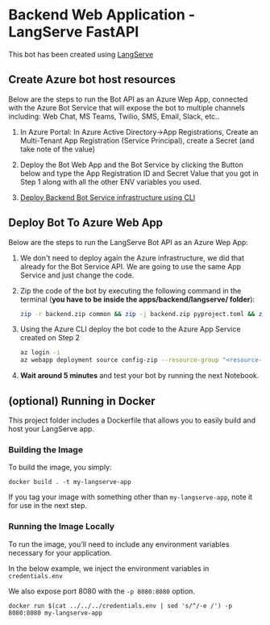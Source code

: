 # Backend Web Application - LangServe FastAPI

This bot has been created using [LangServe](https://python.langchain.com/docs/langserve)

## Create Azure bot host resources

Below are the steps to run the Bot API as an Azure Wep App, connected with the Azure Bot Service that will expose the bot to multiple channels including: Web Chat, MS Teams, Twilio, SMS, Email, Slack, etc..

1. In Azure Portal: In Azure Active Directory->App Registrations, Create an Multi-Tenant App Registration (Service Principal), create a Secret (and take note of the value)

2. Deploy the Bot Web App and the Bot Service by clicking the Button below and type the App Registration ID and Secret Value that you got in Step 1 along with all the other ENV variables you used.

3. [Deploy Backend Bot Service infrastructure using CLI](./infra/backend-Infrastructure-Az-CLI.md)

## Deploy Bot To Azure Web App

Below are the steps to run the LangServe Bot API as an Azure Wep App:

1. We don't need to deploy again the Azure infrastructure, we did that already
for the Bot Service API. We are going to use the same App Service
and just change the code.

2. Zip the code of the bot by executing the following command in the terminal
(**you have to be inside the apps/backend/langserve/ folder**):

    ```bash
    zip -r backend.zip common && zip -j backend.zip pyproject.toml && zip -j backend.zip runserver.sh && zip -j backend.zip app/*.py
    ```

3. Using the Azure CLI deploy the bot code to the Azure App Service created on
Step 2

    ```bash
    az login -i
    az webapp deployment source config-zip --resource-group "<resource-group-name>" --name "<name-of-backend-app-service>" --src "backend.zip"
    ```

4. **Wait around 5 minutes** and test your bot by running the next Notebook.

## (optional) Running in Docker

This project folder includes a Dockerfile that allows you to easily build and
host your LangServe app.

### Building the Image

To build the image, you simply:

```shell
docker build . -t my-langserve-app
```

If you tag your image with something other than `my-langserve-app`,
note it for use in the next step.

### Running the Image Locally

To run the image, you'll need to include any environment variables
necessary for your application.

In the below example, we inject the environment variables in `credentials.env`

We also expose port 8080 with the `-p 8080:8080` option.

```shell
docker run $(cat ../../../credentials.env | sed 's/^/-e /') -p 8080:8080 my-langserve-app

```
